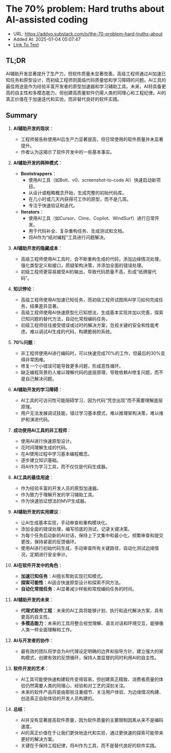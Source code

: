 # The 70% problem: Hard truths about AI-assisted coding
- URL: https://addyo.substack.com/p/the-70-problem-hard-truths-about
- Added At: 2025-01-04 05:07:47
- [Link To Text](2025-01-04-the-70%-problem-hard-truths-about-ai-assisted-coding_raw.md)

## TL;DR
AI辅助开发显著提升了生产力，但软件质量未显著改善。高级工程师通过AI加速已知任务和原型设计，而初级工程师则面临代码质量低和学习障碍的问题。AI工具的最佳用途是作为经验丰富开发者的原型加速器和学习辅助工具。未来，AI将具备更高的自主性和多模态能力，但创建高质量软件仍需人类的同理心和工程纪律。AI的真正价值在于加速迭代和实验，而非替代良好的软件实践。

## Summary
1. **AI辅助开发的现状**：
   - 工程师报告称使用AI后生产力显著提高，但日常使用的软件质量并未显著提升。
   - 作者认为这揭示了软件开发中的一些基本事实。

2. **AI辅助开发的两种模式**：
   - **Bootstrappers**：
     - 使用AI工具（如Bolt、v0、screenshot-to-code AI）快速启动新项目。
     - 从设计或粗略概念开始，生成完整的初始代码库。
     - 在几小时或几天内获得可工作的原型，而不是几周。
     - 专注于快速验证和迭代。
   - **Iterators**：
     - 使用AI工具（如Cursor、Cline、Copilot、WindSurf）进行日常开发。
     - 用于代码补全、复杂重构任务、生成测试和文档。
     - 将AI作为“结对编程”工具进行问题解决。

3. **AI辅助开发的隐藏成本**：
   - 高级工程师使用AI工具时，会不断重构生成的代码，添加边缘情况处理，强化类型定义和接口，质疑架构决策，并添加全面的错误处理。
   - 初级工程师更容易接受AI的输出，导致代码质量不高，形成“纸牌屋代码”。

4. **知识悖论**：
   - 高级工程师使用AI加速已知任务，而初级工程师试图用AI学习如何完成任务，结果差异显著。
   - 高级工程师使用AI快速原型化已知想法，生成基本实现并加以完善，探索已知问题的替代方法，自动化常规编码任务。
   - 初级工程师往往接受错误或过时的解决方案，忽视关键的安全和性能考虑，难以调试AI生成的代码，构建脆弱的系统。

5. **70%问题**：
   - 非工程师使用AI进行编码时，可以快速完成70%的工作，但最后的30%变得非常困难。
   - 修复一个小错误可能导致更多问题，形成恶性循环。
   - 缺乏编程背景的人难以理解代码的底层原理，导致依赖AI修复问题，而不是自己解决问题。

6. **AI辅助开发的学习障碍**：
   - AI工具的可访问性可能阻碍学习，因为代码“凭空出现”而不需要理解底层原理。
   - 用户无法发展调试技能，错过学习基本模式，难以推理架构决策，难以维护和演进代码。

7. **成功使用AI工具的非工程师**：
   - 使用AI进行快速原型设计。
   - 花时间理解生成的代码。
   - 在AI使用过程中学习基本编程概念。
   - 逐步建立知识基础。
   - 将AI作为学习工具，而不仅仅是代码生成器。

8. **AI工具的最佳用途**：
   - 作为经验丰富的开发人员的原型加速器。
   - 作为致力于理解开发的学习辅助工具。
   - 作为快速验证想法的MVP生成器。

9. **AI辅助开发的实用建议**：
   - 让AI生成基本实现，手动审查和重构模块化。
   - 添加全面的错误处理，编写彻底的测试，记录关键决策。
   - 为每个任务启动新的AI对话，保持上下文集中和最小化，频繁审查和提交更改，保持紧密的反馈循环。
   - 使用AI进行初始代码生成，手动审查所有关键路径，自动化测试边缘情况，定期进行安全审计。

10. **AI在软件开发中的角色**：
    - **加速已知任务**：AI擅长帮助实现已知模式。
    - **探索可能性**：AI适合快速原型设计和探索不同方法。
    - **自动化常规任务**：AI显著减少样板和常规编码任务的时间。

11. **AI辅助开发的未来**：
    - **代理式软件工程**：未来的AI工具将能够计划、执行和迭代解决方案，具有更高的自主性。
    - **多模态能力**：未来的工具将整合视觉理解、语言对话和环境交互，能够像人类一样全面理解和工作。

12. **AI与开发者的协作**：
    - 最有效的团队将学会为AI代理设定明确的边界和指导方针，建立强大的架构模式，创建有效的反馈循环，保持人类监督的同时利用AI的自主性。

13. **软件开发的艺术**：
    - AI工具可能使快速构建软件变得容易，但创建真正精致、消费者质量的体验仍然需要人类的同理心、经验和对工艺的深刻关注。
    - 未来的软件产品将是由那些注重细节、关注用户体验、为边缘情况构建、创造真正自助体验的开发人员构建的。

14. **总结**：
    - AI并没有显著提高软件质量，因为软件质量的主要限制因素从来不是编码速度。
    - AI的真正价值在于让我们更快地迭代和实验，通过更快速的探索可能带来更好的解决方案。
    - 关键在于保持工程纪律，将AI作为工具，而不是替代良好的软件实践。
